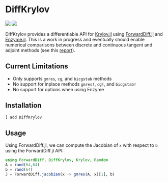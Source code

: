 # DiffKrylov
[![][build-latest-img]][build-url] [![][codecov-latest-img]][codecov-latest-url]

DiffKrylov provides a differentiable API for
[Krylov.jl](https://github.com/JuliaSmoothOptimizers/Krylov.jl) using
[ForwardDiff.jl](https://github.com/JuliaDiff/ForwardDiff.jl) and
[Enzyme.jl](https://github.com/EnzymeAD/Enzyme.jl). This is a work in progress and
eventually should enable numerical comparisons between discrete and continuous
tangent and adjoint methods (see this
[report](http://137.226.34.227/Publications/AIB/2012/2012-10.pdf)).

## Current Limitations

* Only supports `gmres`, `cg`, and `bicgstab` methods
* No support for inplace methods `gmres!`, `cg!`, and `bicgstab!`
* No support for options when using Enzyme

## Installation

```julia
] add DiffKrylov
```

## Usage

Using ForwardDiff.jl, we can compute the Jacobian of `x` with respect to `b` using the ForwardDiff.jl API:

```julia
using ForwardDiff, DiffKrylov, Krylov, Random
A = rand(64,64)
b = rand(64)
J = ForwardDiff.jacobian(x -> gmres(A, x)[1], b)
```

[codecov-latest-img]: https://codecov.io/gh/JuliaSmoothOptimizers/DiffKrylov.jl/branch/main/graphs/badge.svg?branch=main
[codecov-latest-url]: https://codecov.io/github/JuliaSmoothOptimizers/DiffKrylov.jl?branch=main

[build-url]: https://github.com/JuliaSmoothOptimizers/DiffKrylov.jl/actions?query=workflow
[build-latest-img]: https://github.com/JuliaSmoothOptimizers/DiffKrylov.jl/workflows/CI/badge.svg?branch=main

